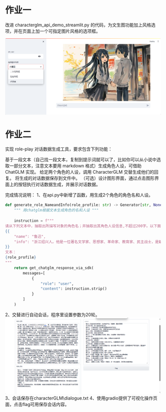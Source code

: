 # 作业一

改进 characterglm_api_demo_streamlit.py 的代码，为文生图功能加上风格选项，并在页面上加一个可指定图片风格的选项框。


![alt text](image-1.png)

# 作业二

实现 role-play 对话数据生成工具，要求包含下列功能：

基于一段文本（自己找一段文本，复制到提示词就可以了，比如你可以从小说中选取一部分文本，注意文本要用 markdown 格式）生成角色人设，可借助 ChatGLM 实现。
给定两个角色的人设，调用 CharacterGLM 交替生成他们的回复。
将生成的对话数据保存到文件中。
（可选）设计图形界面，通过点击图形界面上的按钮执行对话数据生成，并展示对话数据。

完成情况说明：
1、在api.py中新增了函数，用生成2个角色的角色名和人设。
```python
def generate_role_NameandInfo(role_profile: str) -> Generator[str, None, None]:
    """ 用chatglm根据文本生成角色的名和人设 """
    
    instruction = f"""
请从下列文本中，抽取出所描写对象的角色名；并抽取出其角色人设信息,不超过200字。以下面格式返回。如
{{
    "name": "鲁迅",
    "info": "浙江绍兴人。他是一位著名文学家、思想家、革命家、教育家、民主战士，是新文化运动的重要参与者，也是中国现代文学的奠基人之一"
}}
文本：
{role_profile}
"""
    return get_chatglm_response_via_sdk(
        messages=[
            {
                "role": "user",
                "content": instruction.strip()
            }
        ]
    )
```
2、交替进行自动会话，程序里设置参数为20轮。
![alt text](image.png)
3、会话保存在characterGLM\dialogue.txt
4、使用gradio提供了可视化操作页面，点击flag可用保存会话内容。